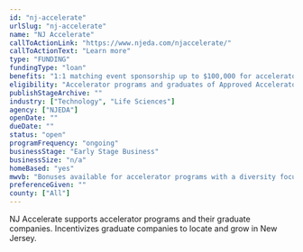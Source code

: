 ```yaml
---
id: "nj-accelerate"
urlSlug: "nj-accelerate"
name: "NJ Accelerate"
callToActionLink: "https://www.njeda.com/njaccelerate/"
callToActionText: "Learn more"
type: "FUNDING"
fundingType: "loan"
benefits: "1:1 matching event sponsorship up to $100,000 for accelerator programs. 1:1 matching loan funding up to $250,000 and rent support for up to 6 months for graduate companies."
eligibility: "Accelerator programs and graduates of Approved Accelerators. "
publishStageArchive: ""
industry: ["Technology", "Life Sciences"]
agency: ["NJEDA"]
openDate: ""
dueDate: ""
status: "open"
programFrequency: "ongoing"
businessStage: "Early Stage Business"
businessSize: "n/a"
homeBased: "yes"
mwvb: "Bonuses available for accelerator programs with a diversity focus as well as mwbe"
preferenceGiven: ""
county: ["All"]
---
```


NJ Accelerate supports accelerator programs and their graduate companies. Incentivizes graduate companies to locate and grow in New Jersey.
